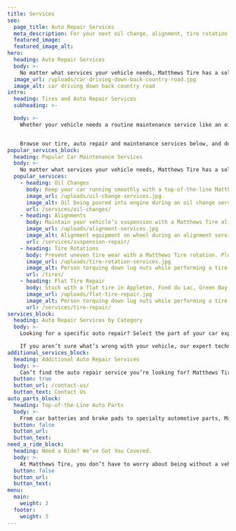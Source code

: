 ```yaml
---
title: Services
seo:
  page_title: Auto Repair Services
  meta_description: For your next oil change, alignment, tire rotation or other auto repair service, bring your car to the mechanics you can trust at Matthews Tire!
  featured_image:
  featured_image_alt:
hero:
  heading: Auto Repair Services
  body: >-
    No matter what services your vehicle needs, Matthews Tire has a solution.
  image_url: /uploads/car-driving-down-back-country-road.jpg
  image_alt: car driving down back country road
intro:
  heading: Tires and Auto Repair Services
  subheading: >-

  body: >-
    Whether your vehicle needs a routine maintenance service like an oil change, tire rotation or battery replacement, or you need a more extensive auto repair service, you can count on the expert technicians at Matthews tire to get the job done and keep you rolling—no excuses guaranteed. 


    Browse our tire, auto repair and maintenance services below, and don’t forget to give us a call if you have any questions. Our team is here to help!
popular_services_block:
  heading: Popular Car Maintenance Services
  body: >-
    No matter what services your vehicle needs, Matthews Tire has a solution. View our popular maintenance and auto repair services to learn more.
  popular_services:
    - heading: Oil Changes
      body: Keep your car running smoothly with a top-of-the-line Matthews Tire oil change, recommended every 3,000 – 5,000 miles.
      image_url: /uploads/oil-change-services.jpg
      image_alt: Oil being poured into engine during an oil change service
      url: /services/oil-changes/
    - heading: Alignments
      body: Maintain your vehicle’s suspension with a Matthews Tire alignment, improving the longevity of your tires and the quality of your ride.
      image_url: /uploads/alignment-services.jpg
      image_alt: Alignment equipment on wheel during an alignment service
      url: /services/suspension-repair/
    - heading: Tire Rotations
      body: Prevent uneven tire wear with a Matthews Tire rotation. Plus, get FREE lifetime tire rotations with a purchase of any set of four new tires!
      image_url: /uploads/tire-rotation-services.jpg
      image_alt: Person torquing down lug nuts while performing a tire rotation service
      url: /tires/
    - heading: Flat Tire Repair
      body: Stuck with a flat tire in Appleton, Fond du Lac, Green Bay, Menasha or Waupaca? Call your nearest Matthews Tire location and we’ll get you rolling in no time!
      image_url: /uploads/flat-tire-repair.jpg
      image_alt: Person torquing down lug nuts while performing a tire rotation service
      url: /services/tire-repair/
services_block:
  heading: Auto Repair Services by Category
  body: >-
    Looking for a specific auto repair? Select the part of your car experiencing an issue from the categories below to view the auto services we have available. 

    If you aren’t sure what’s wrong with your vehicle, our expert technicians can help! Simply schedule an appointment and we will inspect, diagnose and repair your vehicle to get your car back in top condition.
additional_services_block:
  heading: Additional Auto Repair Services
  body: >-
    Can’t find the auto repair service you’re looking for? Matthews Tire technicians can provide miscellaneous vehicle maintenance and repair services not listed above. Give us a call to schedule an appointment today!
  button: true
  button_url: /contact-us/
  button_text: Contact Us
auto_parts_block:
  heading: Top-of-the-Line Auto Parts
  body: >-
    From car batteries and brake pads to specialty automotive parts, Matthews Tire uses only the highest-quality auto parts when repairing and maintaining your vehicle. Click the button below to learn more about the auto parts we carry.
  button: false
  button_url:
  button_text:
need_a_ride_block:
  heading: Need a Ride? We’ve Got You Covered.
  body: >-
    At Matthews Tire, you don’t have to worry about being without a vehicle while you wait for auto repairs. Each of our car repair shops has loaner vehicles and bicycles on-hand to ensure you have a safe and secure ride while your car is in the shop.
  button: false
  button_url:
  button_text:
menu:
  main:
    weight: 3
  footer:
    weight: 3
---
```

